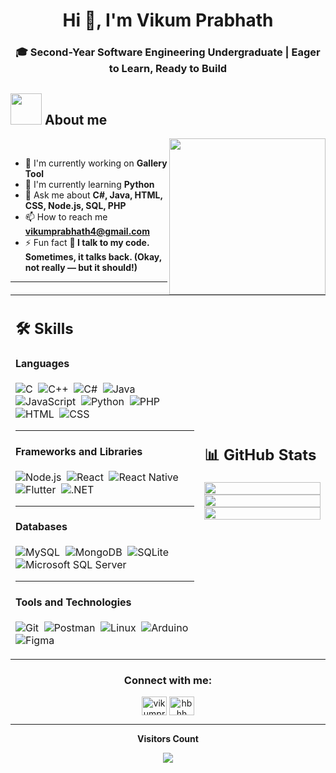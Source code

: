 <h1 align="center">Hi 👋, I'm Vikum Prabhath</h1>
<h3 align="center">🎓 Second-Year Software Engineering Undergraduate | Eager to Learn, Ready to Build</h3>

## <picture><img src = "https://github.com/7oSkaaa/7oSkaaa/blob/main/Images/about_me.gif?raw=true" width = 50px></picture> About me

<picture> <img align="right" src="https://github.com/7oSkaaa/7oSkaaa/blob/main/Images/Right_Side.gif?raw=true" width = 250px></picture>

<br>

- 🔭 I'm currently working on **Gallery Tool**
- 🌱 I'm currently learning **Python**
- 💬 Ask me about **C#, Java, HTML, CSS, Node.js, SQL, PHP**
- 📫 How to reach me **vikumprabhath4@gmail.com**
- ⚡ Fun fact **🦾 I talk to my code. Sometimes, it talks back. (Okay, not really — but it should!)**

---

<table width="100%">
 <tr>
    <td width="60%">
     
## 🛠️ Skills

#### **Languages**

![C](https://img.shields.io/badge/C-00599C?style=flat&logo=c&logoColor=white)&nbsp;
![C++](https://img.shields.io/badge/C%2B%2B-00599C?style=flat&logo=c%2B%2B&logoColor=white)&nbsp;
![C#](https://img.shields.io/badge/C%23-239120?style=flat&logo=c-sharp&logoColor=white)&nbsp;
![Java](https://img.shields.io/badge/Java-ED8B00?style=flat&logo=java&logoColor=white)&nbsp;
![JavaScript](https://img.shields.io/badge/JavaScript-F7DF1E?style=flat&logo=javascript&logoColor=black)&nbsp;
![Python](https://img.shields.io/badge/Python-3776AB?style=flat&logo=python&logoColor=white)&nbsp;
![PHP](https://img.shields.io/badge/PHP-777BB4?style=flat&logo=php&logoColor=white)&nbsp;
![HTML](https://img.shields.io/badge/HTML5-E34F26?style=flat&logo=html5&logoColor=white)&nbsp;
![CSS](https://img.shields.io/badge/CSS3-1572B6?style=flat&logo=css3&logoColor=white)&nbsp;

---

#### **Frameworks and Libraries**

![Node.js](https://img.shields.io/badge/Node.js-339933?style=flat&logo=node.js&logoColor=white)&nbsp;
![React](https://img.shields.io/badge/React-20232A?style=flat&logo=react&logoColor=61DAFB)&nbsp;
![React Native](https://img.shields.io/badge/React_Native-20232A?style=flat&logo=react&logoColor=61DAFB)&nbsp;
![Flutter](https://img.shields.io/badge/Flutter-02569B?style=flat&logo=flutter&logoColor=white)&nbsp;
![.NET](https://img.shields.io/badge/.NET-512BD4?style=flat&logo=dotnet&logoColor=white)&nbsp;

---

#### **Databases**

![MySQL](https://img.shields.io/badge/MySQL-4479A1?style=flat&logo=mysql&logoColor=white)&nbsp;
![MongoDB](https://img.shields.io/badge/MongoDB-47A248?style=flat&logo=mongodb&logoColor=white)&nbsp;
![SQLite](https://img.shields.io/badge/SQLite-003B57?style=flat&logo=sqlite&logoColor=white)&nbsp;
![Microsoft SQL Server](https://img.shields.io/badge/Microsoft_SQL_Server-CC2927?style=flat&logo=microsoft-sql-server&logoColor=white)&nbsp;

---

#### **Tools and Technologies**

![Git](https://img.shields.io/badge/Git-F05032?style=flat&logo=git&logoColor=white)&nbsp;
![Postman](https://img.shields.io/badge/Postman-FF6C37?style=flat&logo=postman&logoColor=white)&nbsp;
![Linux](https://img.shields.io/badge/Linux-FCC624?style=flat&logo=linux&logoColor=black)&nbsp;
![Arduino](https://img.shields.io/badge/Arduino-00979D?style=flat&logo=arduino&logoColor=white)&nbsp;
![Figma](https://img.shields.io/badge/Figma-F24E1E?style=flat&logo=figma&logoColor=white)&nbsp;

</td>
    <td>
  
## 📊 GitHub Stats

<p align="center">
  <img width="100%" src="https://github-readme-stats.vercel.app/api?username=vikumprabhath&theme=algolia&show_icons=true&bg_color=transparent&title_color=navy&text_color=black" />
 </br>
  <img width="100%" src="https://github-readme-streak-stats.herokuapp.com/?user=vikumprabhath"/>
 </br>
  <img width="100%" src="https://github-readme-stats.vercel.app/api/top-langs/?username=vikumprabhath&layout=compact&bg_color=transparent" />
</p>
     
  </td>
 </tr>
</table>

<h3 align="center">Connect with me:</h3>
<p align="center">
<a href="https://linkedin.com/in/vikumprabhath" target="blank"><img align="center" src="https://raw.githubusercontent.com/rahuldkjain/github-profile-readme-generator/master/src/images/icons/Social/linked-in-alt.svg" alt="vikumprabhath" height="30" width="40" /></a>
<a href="https://www.hackerrank.com/hbhh" target="blank"><img align="center" src="https://raw.githubusercontent.com/rahuldkjain/github-profile-readme-generator/master/src/images/icons/Social/hackerrank.svg" alt="hbhh" height="30" width="40" /></a>
</p>

---

<div align="center">
 <b style = {font-weight: 600}>Visitors Count</b>
<p align="center"><img align="center" src="https://profile-counter.glitch.me/{vikumprabhath}/count.svg" /></p> 
<br>
</div>

